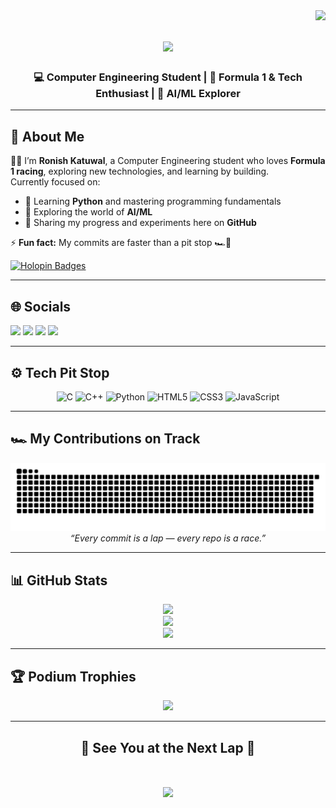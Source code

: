 <img align="right" src="https://visitor-badge.laobi.icu/badge?page_id=ronish-jpg.ronish-jpg" />

<h1 align="center">
  <img src="https://readme-typing-svg.herokuapp.com/?font=Orbitron&size=35&color=00FFFF&center=true&vCenter=true&width=600&height=70&duration=4000&lines=🏎️+Hey+There!;+I'm+Ronish+Katuwal!;+Welcome+to+My+F1+Garage!"/>
</h1>

<h3 align="center">💻 Computer Engineering Student | 🏁 Formula 1 & Tech Enthusiast | 🚀 AI/ML Explorer</h3>

---

## 💫 About Me
👨‍💻 I’m **Ronish Katuwal**, a Computer Engineering student who loves **Formula 1 racing**, exploring new technologies, and learning by building.  
Currently focused on:  
- 🐍 Learning **Python** and mastering programming fundamentals  
- 🤖 Exploring the world of **AI/ML**  
- 🧩 Sharing my progress and experiments here on **GitHub**  

⚡ **Fun fact:** My commits are faster than a pit stop 🏎️💨  

[![Holopin Badges](https://holopin.me/ronishjpg)](https://holopin.io/@ronishjpg)

---

## 🌐 Socials
<a href="mailto:katuwalronish0@gmail.com"><img src="https://img.shields.io/badge/Email-D14836?logo=gmail&logoColor=white&style=for-the-badge"></a>
<a href="https://linkedin.com/in/ronish-katuwal"><img src="https://img.shields.io/badge/LinkedIn-0077B5?logo=linkedin&logoColor=white&style=for-the-badge"></a>
<a href="https://instagram.com/iamnot_ronish"><img src="https://img.shields.io/badge/Instagram-%23E4405F.svg?logo=Instagram&logoColor=white&style=for-the-badge"></a>
<a href="#"><img src="https://img.shields.io/badge/Facebook-%231877F2.svg?logo=Facebook&logoColor=white&style=for-the-badge"></a>

---

## ⚙️ Tech Pit Stop
<div align="center">
  
![C](https://img.shields.io/badge/C-%2300599C.svg?style=for-the-badge&logo=c&logoColor=white)
![C++](https://img.shields.io/badge/C++-%2300599C.svg?style=for-the-badge&logo=c%2B%2B&logoColor=white)
![Python](https://img.shields.io/badge/Python-3776AB?style=for-the-badge&logo=python&logoColor=FFD43B)
![HTML5](https://img.shields.io/badge/HTML5-%23E34F26.svg?style=for-the-badge&logo=html5&logoColor=white)
![CSS3](https://img.shields.io/badge/CSS3-%231572B6.svg?style=for-the-badge&logo=css3&logoColor=white)
![JavaScript](https://img.shields.io/badge/JavaScript-%23F7DF1E.svg?style=for-the-badge&logo=javascript&logoColor=black)

</div>

---

## 🏎️ My Contributions on Track

<div align="center">
  <img src="https://raw.githubusercontent.com/ronish-jpg/ronish-jpg/output/github-contribution-grid-f1.svg" alt="Red Bull F1 Racing Contribution Animation" />
  <br/>
  <em>“Every commit is a lap — every repo is a race.”</em>
</div>

---

## 📊 GitHub Stats
<div align="center">

![](https://github-readme-stats.vercel.app/api?username=ronish-jpg&theme=tokyonight&hide_border=true&show_icons=true&title_color=00FFFF&icon_color=FF0000)<br/>
![](https://github-readme-streak-stats.herokuapp.com?user=ronish-jpg&theme=tokyonight_duo&hide_border=true&fire=FF0000&ring=00FFFF)<br/>
![](https://github-readme-stats.vercel.app/api/top-langs/?username=ronish-jpg&theme=tokyonight&hide_border=true&layout=compact&title_color=00FFFF)

</div>

---

## 🏆 Podium Trophies
<div align="center">
  <img src="https://github-profile-trophy.vercel.app/?username=ronish-jpg&theme=tokyonight&no-frame=true&no-bg=true&margin-w=15" />
</div>

---

<h2 align="center">🏁 See You at the Next Lap 🏁</h2>

<h1 align="center">
  <img src="https://readme-typing-svg.herokuapp.com/?font=Orbitron&size=35&color=FF0000&center=true&vCenter=true&width=600&height=70&duration=4000&lines=Bye!+Keep+Racing+with+Code!"/>
</h1>

<!---
ronish-jpg/ronish-jpg ✨ special ✨ repository because its `README.md` appears on your GitHub profile.
--->
